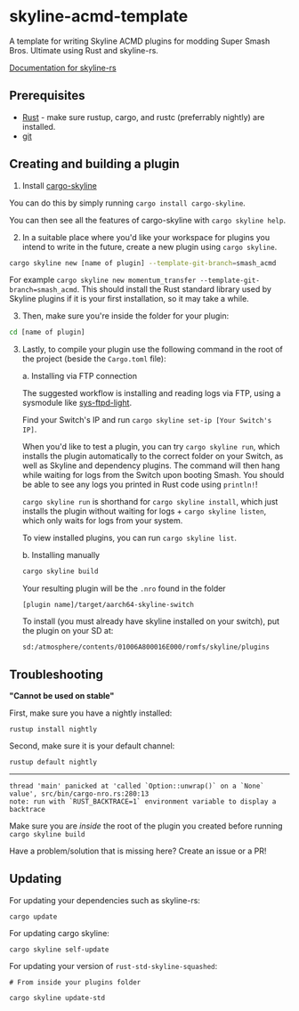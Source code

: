 # skyline-acmd-template

A template for writing Skyline ACMD plugins for modding Super Smash Bros. Ultimate using Rust and skyline-rs.

[Documentation for skyline-rs](https://ultimate-research.github.io/skyline-rs-template/doc/skyline/index.html)

## Prerequisites

* [Rust](https://www.rust-lang.org/install.html) - make sure rustup, cargo, and rustc (preferrably nightly) are installed.
* [git](https://git-scm.com/book/en/v2/Getting-Started-Installing-Git)

## Creating and building a plugin

1. Install [cargo-skyline](https://github.com/jam1garner/cargo-skyline)

You can do this by simply running `cargo install cargo-skyline`.

You can then see all the features of cargo-skyline with `cargo skyline help`.

2. In a suitable place where you'd like your workspace for plugins you intend to write in the future, create a new plugin using `cargo skyline`.

```sh
cargo skyline new [name of plugin] --template-git-branch=smash_acmd
```
For example `cargo skyline new momentum_transfer --template-git-branch=smash_acmd`. This should install the Rust standard library used by Skyline plugins if it is your first installation, so it may take a while.

3. Then, make sure you're inside the folder for your plugin:

```sh
cd [name of plugin]
```
3. Lastly, to compile your plugin use the following command in the root of the project (beside the `Cargo.toml` file):

    a. Installing via FTP connection

    The suggested workflow is installing and reading logs via FTP, using a sysmodule like [sys-ftpd-light](https://github.com/cathery/sys-ftpd-light/releases).

    Find your Switch's IP and run `cargo skyline set-ip [Your Switch's IP]`.

    When you'd like to test a plugin, you can try `cargo skyline run`, which installs the plugin automatically to the correct folder on your Switch, as well as Skyline and dependency plugins. The command will then hang while waiting for logs from the Switch upon booting Smash. You should be able to see any logs you printed in Rust code using `println!`!

    `cargo skyline run` is shorthand for `cargo skyline install`, which just installs the plugin without waiting for logs + `cargo skyline listen`, which only waits for logs from your system.

    To view installed plugins, you can run `cargo skyline list`.

    b. Installing manually
    ```sh
    cargo skyline build
    ```
    Your resulting plugin will be the `.nro` found in the folder
    ```
    [plugin name]/target/aarch64-skyline-switch
    ```
    To install (you must already have skyline installed on your switch), put the plugin on your SD at:
    ```
    sd:/atmosphere/contents/01006A800016E000/romfs/skyline/plugins
    ```

## Troubleshooting

**"Cannot be used on stable"**

First, make sure you have a nightly installed:
```
rustup install nightly
```
Second, make sure it is your default channel:
```
rustup default nightly
```
---
```
thread 'main' panicked at 'called `Option::unwrap()` on a `None` value', src/bin/cargo-nro.rs:280:13
note: run with `RUST_BACKTRACE=1` environment variable to display a backtrace
```

Make sure you are *inside* the root of the plugin you created before running `cargo skyline build`

Have a problem/solution that is missing here? Create an issue or a PR!

## Updating

For updating your dependencies such as skyline-rs:

```
cargo update
```

For updating cargo skyline:

```
cargo skyline self-update
```

For updating your version of `rust-std-skyline-squashed`:

```
# From inside your plugins folder

cargo skyline update-std
```
